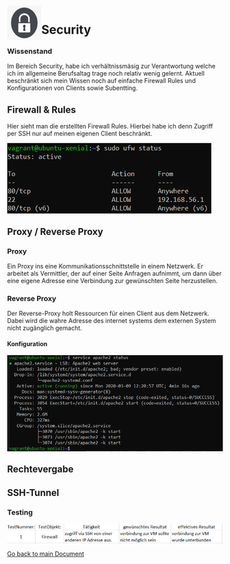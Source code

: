 <img align="left" width="80" height="80" src="./img/../../img/sec-logo.png" alt="Security">

# Security

### Wissenstand
Im Bereich Security, habe ich verhältnissmäsig zur Verantwortung welche ich im allgemeine Berufsaltag trage noch relativ wenig gelernt. Aktuell beschränkt sich mein Wissen noch auf einfache Firewall Rules und Konfigurationen von Clients sowie Subentting.

## Firewall & Rules
Hier sieht man die erstellten Firewall Rules. Hierbei habe ich denn Zugriff per SSH nur auf meinen eigenen Client beschränkt.


<img align="center" width="" height="" src="./img/../../img/ufw_rules.PNG" alt="Firewall Rules">

## Proxy / Reverse Proxy

### Proxy
Ein Proxy ins eine Kommunikationsschnittstelle in einem Netzwerk. Er arbeitet als Vermittler, der auf einer Seite Anfragen aufnimmt, um dann über eine eigene Adresse eine Verbindung zur gewünschten Seite herzustellen.

### Reverse Proxy
Der Reverse-Proxy holt Ressourcen für einen Client aus dem Netzwerk. Dabei wird die wahre Adresse des internet systems dem externen System nicht zugänglich gemacht.

#### Konfiguration 
<img align="center" width="" height="" src="./img/../../img/apache2_status.PNG" alt="apache2_status">

## Rechtevergabe

## SSH-Tunnel

### Testing
<img align="center" width="" height="" src="./img/../../img/testprot.PNG" alt="Testprotokol">

[Go back to main Document](https://github.com/Daddey69/Modul_300/blob/master/README.md)
